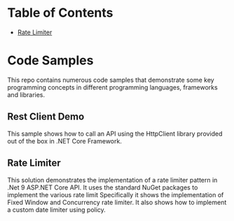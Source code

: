 
# Table of Contents

- [Rate Limiter](#rate-limiter)

# Code Samples
This repo contains numerous code samples that demonstrate some key programming concepts in different programming languages, frameworks and libraries.


## Rest Client Demo
This sample shows how to call an API using the HttpClient library provided out of the box in .NET Core Framework.

## Rate Limiter
This solution demonstrates the implementation of a rate limiter pattern in .Net 9 ASP.NET Core API. It uses the standard NuGet packages to implement the various rate limit
Specifically it shows the implementation of Fixed Window and Concurrency rate limiter. It also shows how to implement a custom date limiter using policy.
